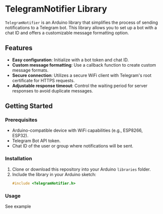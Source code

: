 # TelegramNotifier Library

`TelegramNotifier` is an Arduino library that simplifies the process of sending notifications to a Telegram bot. This library allows you to set up a bot with a chat ID and offers a customizable message formatting option.

## Features
- **Easy configuration**: Initialize with a bot token and chat ID.
- **Custom message formatting**: Use a callback function to create custom message formats.
- **Secure connection**: Utilizes a secure WiFi client with Telegram's root certificate for HTTPS requests.
- **Adjustable response timeout**: Control the waiting period for server responses to avoid duplicate messages.

## Getting Started

### Prerequisites
- Arduino-compatible device with WiFi capabilities (e.g., ESP8266, ESP32).
- Telegram Bot API token.
- Chat ID of the user or group where notifications will be sent.

### Installation
1. Clone or download this repository into your Arduino `libraries` folder.
2. Include the library in your Arduino sketch:
   ```cpp
   #include <TelegramNotifier.h>

### Usage
See example